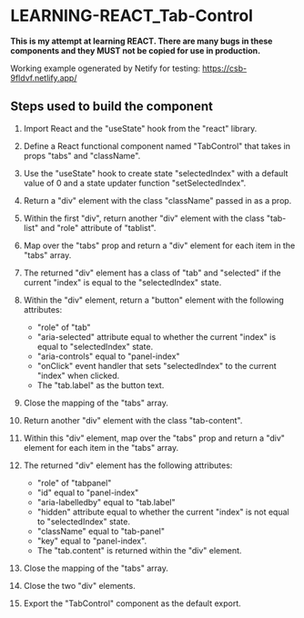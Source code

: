 # LEARNING-REACT_Tab-Control

**This is my attempt at learning REACT. There are many bugs in these components and they MUST not be copied for use in production.**

Working example ogenerated by Netify for testing: https://csb-9fldvf.netlify.app/

## Steps used to build the component

1. Import React and the "useState" hook from the "react" library.

2. Define a React functional component named "TabControl" that takes in props "tabs" and "className".

3. Use the "useState" hook to create state "selectedIndex" with a default value of 0 and a state updater function "setSelectedIndex".

4. Return a "div" element with the class "className" passed in as a prop.

5. Within the first "div", return another "div" element with the class "tab-list" and "role" attribute of "tablist".

6. Map over the "tabs" prop and return a "div" element for each item in the "tabs" array.

7. The returned "div" element has a class of "tab" and "selected" if the current "index" is equal to the "selectedIndex" state.

8. Within the "div" element, return a "button" element with the following attributes:

   - "role" of "tab"
   - "aria-selected" attribute equal to whether the current "index" is equal to "selectedIndex" state.
   - "aria-controls" equal to "panel-index"
   - "onClick" event handler that sets "selectedIndex" to the current "index" when clicked.
   - The "tab.label" as the button text.

9. Close the mapping of the "tabs" array.

10. Return another "div" element with the class "tab-content".

11. Within this "div" element, map over the "tabs" prop and return a "div" element for each item in the "tabs" array.

12. The returned "div" element has the following attributes:

    - "role" of "tabpanel"
    - "id" equal to "panel-index"
    - "aria-labelledby" equal to "tab.label"
    - "hidden" attribute equal to whether the current "index" is not equal to "selectedIndex" state.
    - "className" equal to "tab-panel"
    - "key" equal to "panel-index".
    - The "tab.content" is returned within the "div" element.

13. Close the mapping of the "tabs" array.

14. Close the two "div" elements.

15. Export the "TabControl" component as the default export.
